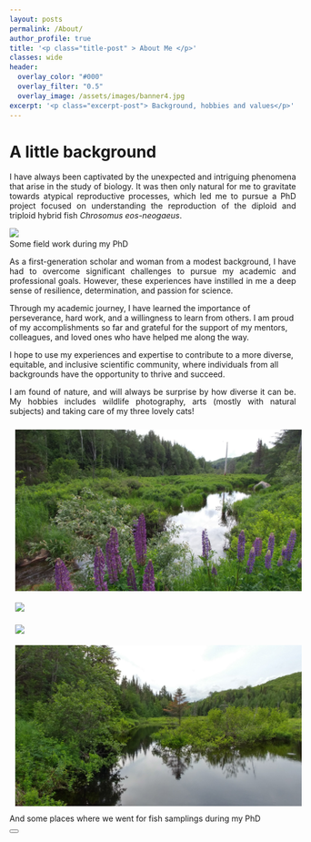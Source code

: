 ```yaml
---
layout: posts
permalink: /About/
author_profile: true
title: '<p class="title-post" > About Me </p>'
classes: wide
header:
  overlay_color: "#000"
  overlay_filter: "0.5"
  overlay_image: /assets/images/banner4.jpg
excerpt: '<p class="excerpt-post"> Background, hobbies and values</p>' 
---
```


<h1> A little background </h1>

<p align="justify">
I have always been captivated by the unexpected and intriguing phenomena that arise in the study of biology. It was then only natural for me to gravitate towards atypical reproductive processes, which led me to pursue a PhD project focused on understanding the reproduction of the diploid and triploid hybrid fish <i>Chrosomus eos-neogaeus</i>. 
</p>

<img-div>
<img width="600px" src="../assets/images/About5.jpg" class="center" />
<figcaption>Some field work during my PhD</figcaption>
</img-div>


<p align="justify">
As a first-generation scholar and woman from a modest background, I have had to overcome significant challenges to pursue my academic and professional goals. However, these experiences have instilled in me a deep sense of resilience, determination, and passion for science.

Through my academic journey, I have learned the importance of perseverance, hard work, and a willingness to learn from others. I am proud of my accomplishments so far and grateful for the support of my mentors, colleagues, and loved ones who have helped me along the way.

I hope to use my experiences and expertise to contribute to a more diverse, equitable, and inclusive scientific community, where individuals from all backgrounds have the opportunity to thrive and succeed. 
</p>


<p align="justify">
I am found of nature, and will always be surprise by how diverse it can be. My hobbies includes wildlife photography, arts (mostly with natural subjects) and taking care of my three lovely cats! 
</p>

<img-div>
<img style="Padding: 10px 10px 10px 10px; float:left;" width="525px" src="../assets/images/About1.jpg"/>
<img style="Padding: 10px 10px 10px 10px;" width="525px" src="../assets/images/About2.jpg"/>
<img style="Padding: 10px 10px 10px 10px;float:left;" width="525px" src="../assets/images/About3.jpg"/>
<img style="Padding: 10px 10px 10px 10px;" width="525px" src="../assets/images/About6.jpg"/>
<figcaption>And some places where we went for fish samplings during my PhD</figcaption>
</img-div>



<!-- Back to top button -->
<button type="button" class="btn btn-danger btn-floating btn-lg" id="btn-back-to-top">
  <i class="fas fa-arrow-up"></i>
</button>

<script>
//Get the button
let mybutton = document.getElementById("btn-back-to-top");

// When the user scrolls down 20px from the top of the document, show the button
window.onscroll = function () {
  scrollFunction();
};

function scrollFunction() {
  if (
    document.body.scrollTop > 20 ||
    document.documentElement.scrollTop > 20
  ) {
    mybutton.style.display = "block";
  } else {
    mybutton.style.display = "none";
  }
}
// When the user clicks on the button, scroll to the top of the document
mybutton.addEventListener("click", backToTop);

function backToTop() {
  document.body.scrollTop = 0;
  document.documentElement.scrollTop = 0;
}
</script>
